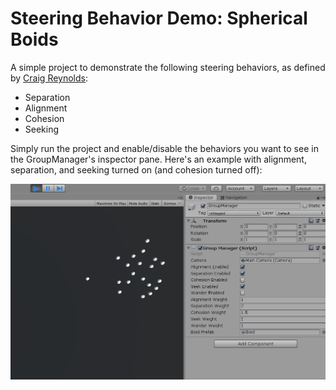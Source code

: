 # Steering Behavior Demo: Spherical Boids

A simple project to demonstrate the following steering behaviors, as defined by [Craig Reynolds](https://www.red3d.com/cwr/steer/gdc99/):

- Separation
- Alignment
- Cohesion
- Seeking

Simply run the project and enable/disable the behaviors you want to see in the GroupManager's inspector pane. Here's an example with alignment, separation, and seeking turned on (and cohesion turned off):

![](screenshots/demo.GIF)